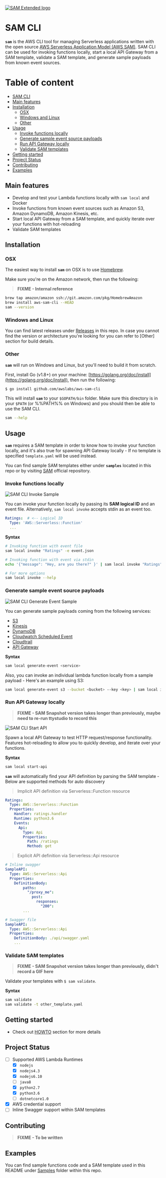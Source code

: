 <a href="https://github.com/awslabs/aws-sam-cli">
    <img src="media/sam-banner.png" alt="SAM Extended logo" title="SAM" align="center" />
</a>

# SAM CLI

 **`sam`** is the AWS CLI tool for managing Serverless applications written with the open source [AWS Serverless Application Model (AWS SAM)][SAM]. SAM CLI can be used for invoking functions locally, start a local API Gateway from a SAM template, validate a SAM template, and generate sample payloads from known event sources.

# Table of content

- [SAM CLI](#sam-cli)
- [Main features](#main-features)
- [Installation](#installation)
  - [OSX](#osx)
  - [Windows and Linux](#windows-and-linux)
  - [Other](#other)
- [Usage](#usage)
  - [Invoke functions locally](#invoke-functions-locally)
  - [Generate sample event source payloads](#generate-sample-event-source-payloads)
  - [Run API Gateway locally](#run-api-gateway-locally)
  - [Validate SAM templates](#validate-sam-templates)
- [Getting started](#getting-started)
- [Project Status](#project-status)
- [Contributing](#contributing)
- [Examples](#examples)


## Main features

* Develop and test your Lambda functions locally with `sam local` and Docker
* Invoke functions from known event sources such as Amazon S3, Amazon DynamoDB, Amazon Kinesis, etc.
* Start local API Gateway from a SAM template, and quickly iterate over your functions with hot-reloading
* Validate SAM templates

## Installation

### OSX

The easiest way to install **`sam`** on OSX is to use [Homebrew](https://brew.sh/).

Make sure you're on the Amazon network, then run the following:

> **FIXME - Internal reference**

```bash
brew tap amazon/amazon ssh://git.amazon.com/pkg/HomebrewAmazon
brew install aws-sam-cli --HEAD
sam --version
```

### Windows and Linux

You can find latest releases under [Releases] in this repo. In case you cannot find the version or architecture you're looking for you can refer to [Other] section for build details.

### Other

**`sam`** will run on Windows and Linux, but you'll need to build it from scratch.

First, install Go (v1.8+) on your machine: [https://golang.org/doc/install](https://golang.org/doc/install), then run the following:

```bash
$ go install github.com/awslabs/aws-sam-cli 
```

This will install **`sam`** to your `$GOPATH/bin` folder. Make sure this directory is in your `$PATH` (or %%PATH%% on Windows) and you should then be able to use the SAM CLI.

```bash
sam --help
```

## Usage

**`sam`** requires a SAM template in order to know how to invoke your function locally, and it's also true for spawning API Gateway locally - If no template is specified `template.yaml` will be used instead.

You can find sample SAM templates either under **`samples`** located in this repo or by visiting [SAM] official repository.

### Invoke functions locally

![SAM CLI Invoke Sample](media/sam-invoke.gif)

You can invoke your function locally by passing its **SAM logical ID** and an event file. Alternatively, `sam local invoke` accepts stdin as an event too.

```yaml
Ratings:  # <-- Logical ID
  Type: 'AWS::Serverless::Function'
  ...
```

**Syntax**

```bash
# Invoking function with event file
sam local invoke "Ratings" -e event.json

# Invoking function with event via stdin
echo '{"message": "Hey, are you there?" }' | sam local invoke "Ratings"

# For more options
sam local invoke --help
```

### Generate sample event source payloads

![SAM CLI Generate Event Sample](media/sam-generate-event.gif)

You can generate sample payloads coming from the following services:

* [S3][S3-payload]
* [Kinesis][Kinesis-payload]
* [DynamoDB][DynamoDB-payload]
* [Cloudwatch Scheduled Event][CWE-payload]
* [Cloudtrail][Cloudtrail-payload]
* [API Gateway][API-payload]

**Syntax**

```bash
sam local generate-event <service>
```

Also, you can invoke an individual lambda function locally from a sample payload - Here's an example using S3:

```bash
sam local generate-event s3 --bucket <bucket> --key <key> | sam local invoke <function logical id>
```

### Run API Gateway locally

> **FIXME - SAM Snapshot version takes longer than previously, maybe need to re-run ttystudio to record this**

![SAM CLI Start API](media/sam-start-api.png)


Spawn a local API Gateway to test HTTP request/response functionality. Features hot-reloading to allow you to quickly develop, and iterate over your functions.

**Syntax**

```bash
sam local start-api
```

**`sam`** will automatically find your API definition by parsing the SAM template - Below are supported methods for auto discovery

> Implicit API definition via Serverless::Function resource

```yaml
Ratings:
  Type: AWS::Serverless::Function
  Properties:
    Handler: ratings.handler
    Runtime: python3.6
    Events:
      Api:
        Type: Api
        Properties:
          Path: /ratings
          Method: get
```

> Explicit API definition via Serverless::Api resource

```yaml
# Inline swagger
SampleAPI:
  Type: AWS::Serverless::Api
  Properties:
    DefinitionBody:
        paths:
          "/proxy_me":
            post:
              responses:
                "200":
        ...

# Swagger file
SampleAPI:
  Type: AWS::Serverless::Api
  Properties:
    DefinitionBody: ./api/swagger.yaml
    ...
```


### Validate SAM templates

> **FIXME - SAM Snapshot version takes longer than previously, didn't record a GIF here**

Validate your templates with `$ sam validate`.

**Syntax**

```bash
sam validate
sam validate -t other_template.yaml
```


## Getting started

* Check out [HOWTO] section for more details

## Project Status
  
* [ ] Supported AWS Lambda Runtimes
  - [x] `nodejs`
  - [x] `nodejs4.3`
  - [x] `nodejs6.10`
  - [ ] `java8`
  - [x] `python2.7`
  - [x] `python3.6`
  - [ ] `dotnetcore1.0`
* [x] AWS credential support
* [ ] Inline Swagger support within SAM templates

## Contributing

> **FIXME - To be written**

## Examples

You can find sample functions code and a SAM template used in this README under [Samples] folder within this repo.

<!-- Links -->
[SAM]: https://github.com/awslabs/serverless-application-model
[HOWTO]: HOWTO.md
[S3-payload]: https://docs.aws.amazon.com/
[Kinesis-payload]: https://docs.aws.amazon.com/
[DynamoDB-payload]: https://docs.aws.amazon.com/
[CWE-payload]: https://docs.aws.amazon.com/
[Cloudtrail-payload]: https://docs.aws.amazon.com/
[API-payload]: https://docs.aws.amazon.com/
[SAM-demo-templates]: https://drive.corp.amazon.com/documents/pmaddox@/Shared/sam-demo-template-1.0.0.zip
[Releases]: https://github.com/awslabs/aws-sam-cli/releases
[Samples]: https://github.com/awslabs/aws-sam-cli/tree/master/samples
[Examples]: #Sample-functions-and-SAM-template

